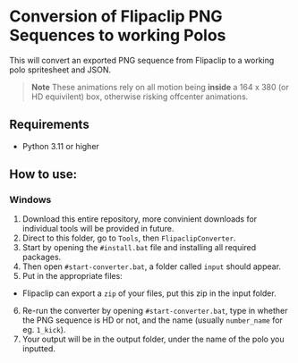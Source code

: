 # Conversion of Flipaclip PNG Sequences to working Polos
This will convert an exported PNG sequence from Flipaclip to a working polo spritesheet and JSON.

> **Note**
> These animations rely on all motion being **inside** a 164 x 380 (or HD equivilent) box, otherwise risking offcenter animations.

## Requirements
- Python 3.11 or higher

## How to use:
### Windows
1. Download this entire repository, more convinient downloads for individual tools will be provided in future.
2. Direct to this folder, go to `Tools`, then `FlipaclipConverter`.
3. Start by opening the `#install.bat` file and installing all required packages.
4. Then open `#start-converter.bat`, a folder called `input` should appear.
5. Put in the appropriate files:
  - Flipaclip can export a `zip` of your files, put this zip in the input folder.
6. Re-run the converter by opening `#start-converter.bat`, type in whether the PNG sequence is HD or not, and the name (usually `number_name` for eg. `1_kick`).
7. Your output will be in the output folder, under the name of the polo you inputted.




